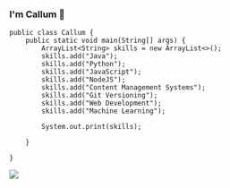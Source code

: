 ### I'm Callum 🤙
```
public class Callum {
    public static void main(String[] args) {
        ArrayList<String> skills = new ArrayList<>();
        skills.add("Java");
        skills.add("Python");
        skills.add("JavaScript");
        skills.add("NodeJS");
        skills.add("Content Management Systems");
        skills.add("Git Versioning");
        skills.add("Web Development");
        skills.add("Machine Learning");
        
        System.out.print(skills);

    }

}
```


![](https://komarev.com/ghpvc/?username=CDennien&color=green&label=Watcher+Count)

<!--
**CDennien/CDennien** is a ✨ _special_ ✨ repository because its `README.md` (this file) appears on your GitHub profile.

Here are some ideas to get you started:

- 🔭 I’m currently working on ...
- 🌱 I’m currently learning ...
- 👯 I’m looking to collaborate on ...
- 🤔 I’m looking for help with ...
- 💬 Ask me about ...
- 📫 How to reach me: ...
- 😄 Pronouns: ...
- ⚡ Fun fact: ...
-->
